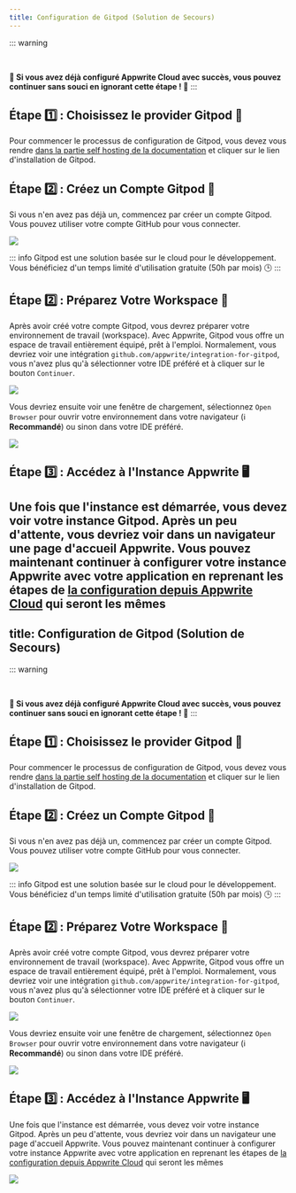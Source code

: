 ```yaml
---
title: Configuration de Gitpod (Solution de Secours)
---
```


<Documentation link="https://appwrite.io/docs/advanced/self-hosting#one-click-setups"></Documentation>

<Hero
title="Configuration de Gitpod (Solution de Secours) 🛟"
image="/assets/workshop/configuration/gitpod/bay_gitpod.jpg"
description="Bienvenue dans la section de configuration de Gitpod, une solution de secours pour votre voyage dans le
monde d'Appwrite. Parfois, même les aventuriers les plus chevronnés peuvent rencontrer des défis imprévus. Si vous avez
déjà configuré Appwrite Cloud avec succès, vous pouvez continuer sans souci en ignorant cette étape ! 🛠️"
/>

::: warning

<br/>

**🛟 Si vous avez déjà configuré Appwrite Cloud avec succès,
vous pouvez continuer sans souci en ignorant cette étape ! 🚧**
:::

## Étape 1️⃣ : Choisissez le provider Gitpod 🤖

Pour commencer le processus de configuration de Gitpod, vous devez vous
rendre [dans la partie self hosting de la documentation](https://appwrite.io/docs/advanced/self-hosting#one-click-setups")
et cliquer sur le lien d'installation de Gitpod.

## Étape 2️⃣ : Créez un Compte Gitpod 👤

Si vous n'en avez pas déjà un, commencez par créer un compte Gitpod. Vous pouvez utiliser votre compte GitHub pour vous
connecter.

<Image src="/assets/workshop/configuration/gitpod/github_signin.png" imageAlt="Création de compte Gitpod" withSpacing></Image>

::: info
Gitpod est une solution basée sur le cloud pour le développement. Vous bénéficiez d'un temps limité d'utilisation
gratuite (50h par mois) 🕒
:::

## Étape 2️⃣ : Préparez Votre Workspace 🚀

Après avoir créé votre compte Gitpod, vous devrez préparer votre environnement de travail (workspace). Avec Appwrite,
Gitpod vous offre un espace de travail entièrement équipé, prêt à l'emploi. Normalement, vous devriez voir une
intégration `github.com/appwrite/integration-for-gitpod`, vous n'avez plus qu'à sélectionner votre IDE préféré et à
cliquer sur le bouton `Continuer`.

<Image src="/assets/workshop/configuration/gitpod/workspace.png" imageAlt="Préparation de l'espace de travail Gitpod" withSpacing></Image>

Vous devriez ensuite voir une fenêtre de chargement, sélectionnez `Open Browser` pour ouvrir votre environnement dans
votre navigateur (ℹ️ **Recommandé**) ou sinon dans votre IDE préféré.

<Image src="/assets/workshop/configuration/gitpod/gitpod_prepare.png" imageAlt="Préparation de l'espace de l'instance" withSpacing></Image>

## Étape 3️⃣ : Accédez à l'Instance Appwrite 🖥️

Une fois que l'instance est démarrée, vous devez voir votre instance Gitpod. Après un peu d'attente, vous devriez voir
dans un navigateur une page d'accueil Appwrite. Vous pouvez maintenant continuer à configurer votre instance Appwrite
avec votre application en reprenant les étapes
de [la configuration depuis Appwrite Cloud](/workshop/configuration/appwrite-configuration.html#etape-1%EF%B8%8F%E2%83%A3-creation-de-votre-compte-appwrite-%F0%9F%91%A4)
qui seront les mêmes
---
title: Configuration de Gitpod (Solution de Secours)
---

<Documentation link="https://appwrite.io/docs/advanced/self-hosting#one-click-setups"></Documentation>

<Hero
title="Configuration de Gitpod (Solution de Secours) 🛟"
image="/assets/workshop/configuration/gitpod/bay_gitpod.jpg"
description="Bienvenue dans la section de configuration de Gitpod, une solution de secours pour votre voyage dans le
monde d'Appwrite. Parfois, même les aventuriers les plus chevronnés peuvent rencontrer des défis imprévus. Si vous avez
déjà configuré Appwrite Cloud avec succès, vous pouvez continuer sans souci en ignorant cette étape ! Si vous
rencontrez des problèmes, ne vous inquiétez pas, Gitpod est là pour vous sauver. Nous allons vous guider à travers les
étapes nécessaires pour configurer votre instance Appwrite sur Gitpod, au cas où vous en auriez besoin. 🛠️"
/>

::: warning

<br/>

**🛟 Si vous avez déjà configuré Appwrite Cloud avec succès,
vous pouvez continuer sans souci en ignorant cette étape ! 🚧**
:::

## Étape 1️⃣ : Choisissez le provider Gitpod 🤖

Pour commencer le processus de configuration de Gitpod, vous devez vous
rendre [dans la partie self hosting de la documentation](https://appwrite.io/docs/advanced/self-hosting#one-click-setups")
et cliquer sur le lien d'installation de Gitpod.

## Étape 2️⃣ : Créez un Compte Gitpod 👤

Si vous n'en avez pas déjà un, commencez par créer un compte Gitpod. Vous pouvez utiliser votre compte GitHub pour vous
connecter.

<Image src="/assets/workshop/configuration/gitpod/github_signin.png" imageAlt="Création de compte Gitpod" withSpacing></Image>

::: info
Gitpod est une solution basée sur le cloud pour le développement. Vous bénéficiez d'un temps limité d'utilisation
gratuite (50h par mois) 🕒
:::

## Étape 2️⃣ : Préparez Votre Workspace 🚀

Après avoir créé votre compte Gitpod, vous devrez préparer votre environnement de travail (workspace). Avec Appwrite,
Gitpod vous offre un espace de travail entièrement équipé, prêt à l'emploi. Normalement, vous devriez voir une
intégration `github.com/appwrite/integration-for-gitpod`, vous n'avez plus qu'à sélectionner votre IDE préféré et à
cliquer sur le bouton `Continuer`.

<Image src="/assets/workshop/configuration/gitpod/workspace.png" imageAlt="Préparation de l'espace de travail Gitpod" withSpacing></Image>

Vous devriez ensuite voir une fenêtre de chargement, sélectionnez `Open Browser` pour ouvrir votre environnement dans
votre navigateur (ℹ️ **Recommandé**) ou sinon dans votre IDE préféré.

<Image src="/assets/workshop/configuration/gitpod/gitpod_prepare.png" imageAlt="Préparation de l'espace de l'instance" withSpacing></Image>

## Étape 3️⃣ : Accédez à l'Instance Appwrite 🖥️

Une fois que l'instance est démarrée, vous devez voir votre instance Gitpod. Après un peu d'attente, vous devriez voir
dans un navigateur une page d'accueil Appwrite. Vous pouvez maintenant continuer à configurer votre instance Appwrite
avec votre application en reprenant les étapes
de [la configuration depuis Appwrite Cloud](/workshop/configuration/appwrite-configuration.html#etape-1%EF%B8%8F%E2%83%A3-creation-de-votre-compte-appwrite-%F0%9F%91%A4)
qui seront les mêmes

<Image src="/assets/workshop/configuration/gitpod/gitpod_browser.png" imageAlt="Gitpod Browser" withSpacing></Image>

